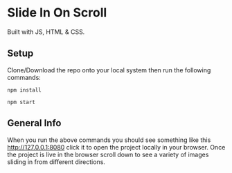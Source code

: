 # Slide In On Scroll
Built with JS, HTML & CSS.

## Setup
Clone/Download the repo onto your local system then run the following commands:
```
npm install
```
```
npm start
```

## General Info
When you run the above commands you should see something like this http://127.0.0.1:8080 click it to open the project locally in your browser.
Once the project is live in the browser scroll down to see a variety of images sliding in from different directions.
